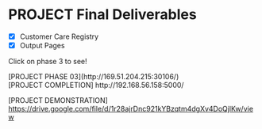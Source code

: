# PROJECT Final Deliverables
- [x] Customer Care Registry
- [x] Output Pages 
<p>Click on phase 3 to  see! </p>
[PROJECT PHASE 03](http://169.51.204.215:30106/) <br>
[PROJECT COMPLETION] http://192.168.56.158:5000/<br>

[PROJECT DEMONSTRATION] <br>
https://drive.google.com/file/d/1r28ajrDnc921kYBzqtm4dgXv4DoQjlKw/view
